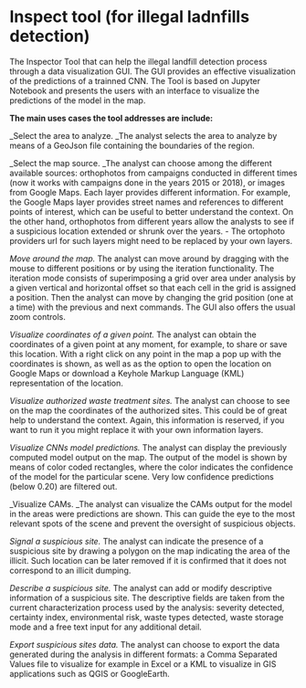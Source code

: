 # Inspect tool (for illegal ladnfills detection)

The Inspector Tool that can help the illegal landfill detection process through a data visualization GUI. The GUI provides an effective visualization of the predictions of a trainned CNN. The Tool is based on Jupyter Notebook and presents the users with an interface to visualize the predictions of the model in the map. 

**The main uses cases the tool addresses are include:**

_Select the area to analyze. _The analyst selects the area to analyze by means of a GeoJson file containing the boundaries of the region.
    
_Select the map source. _The analyst can choose among the different available sources: orthophotos from campaigns conducted in different times (now it works with campaigns done in the years 2015 or 2018), or images from Google Maps. Each layer provides different information. For example, the Google Maps layer provides   street names and references to different points of interest, which can be useful to better understand the context.  On the other hand, orthophotos from different years allow the analysts to see if a suspicious location extended or shrunk over the years. - The ortophoto providers url for such layers might need to be replaced by your own layers.
    
_Move around the map._ The analyst can move around by dragging with the mouse to different positions or by using the iteration functionality. The iteration mode consists of superimposing a grid  over  area under analysis by a given vertical and horizontal offset so that each cell in the grid is assigned a position. Then the analyst can move by changing the grid position (one at a time) with the previous and next commands.  The GUI also offers the usual zoom controls.

_Visualize coordinates of a given point._ The analyst can obtain the coordinates of a given point at any moment, for example, to share or save this location. With a right click on any point in the map a pop up with the coordinates is shown, as well as as the option to open the location on Google Maps or download a Keyhole Markup Language (KML) representation of the location.
    
_Visualize authorized waste treatment sites._ The analyst can choose to see on the map the coordinates of the authorized sites. This could be of great  help to understand the context. Again, this information is reserved, if you want to run it you might replace it with your own information layers.
    
_Visualize CNNs model predictions._ The analyst can display the previously computed model output on the map. The output of the model is shown by means of color coded rectangles, where the color indicates the confidence of the model for the particular scene. Very low confidence predictions (below 0.20) are filtered out.
    
_Visualize CAMs. _The analyst can visualize the CAMs output for the model in the areas were predictions are shown. This can guide the eye to the most relevant spots of the scene and prevent the oversight of suspicious objects. 

_Signal a suspicious site._ The analyst can indicate the presence of a suspicious site by drawing a polygon on the map indicating the area of the illicit. Such location can be later removed if it is confirmed that it does not correspond to an illicit dumping.
    
_Describe a suspicious site._ The analyst can add or modify descriptive information of a suspicious site. The descriptive fields are taken from the current characterization process used by the analysis:  severity detected, certainty index, environmental risk, waste types detected, waste storage mode and a free text input for any additional detail. 

_Export suspicious sites data._ The analyst can choose to export the data generated during the analysis in different formats: a Comma Separated Values file to visualize for example in Excel or a KML to visualize in GIS applications such as QGIS or GoogleEarth. 
    

